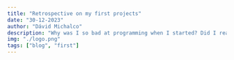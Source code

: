 ```yaml
---
title: "Retrospective on my first projects"
date: "30-12-2023"
author: "Dávid Michalco"
description: "Why was I so bad at programming when I started? Did I really improve? Spoiler alert: Nope, Joking, I did."
img: "./logo.png"
tags: ["blog", "first"]
---
```


<div class="font-semibold mt-10">

</div>
